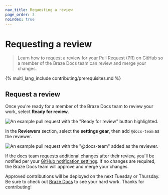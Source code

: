 ```yaml
---
nav_title: Requesting a review
page_order: 3
noindex: true
---
```


# Requesting a review

> Learn how to request a review for your Pull Request (PR) on GitHub so a member of the Braze Docs team can review and merge your changes.

{% multi_lang_include contributing/prerequisites.md %}

## Request a review

Once you're ready for a member of the Braze Docs team to review your work, select **Ready for review**.

![An example pull request with the "Ready for review" button highlighted.]()

In the **Reviewers** section, select the **settings gear**, then add `@docs-team` as the reviewer.

![An example pull request with the "@docs-team" added as the reviewer.]()

If the docs team requests additional changes after their review, you'll be notified per your [GitHub notification settings](https://docs.github.com/en/account-and-profile/managing-subscriptions-and-notifications-on-github/setting-up-notifications/configuring-notifications). If no changes are required, the Braze Docs team will approve and merge your changes.

Approved contributions will be deployed on the next Tuesday or Thursday. Be sure to check out [Braze Docs]() to see your hard work. Thanks for contributing!
